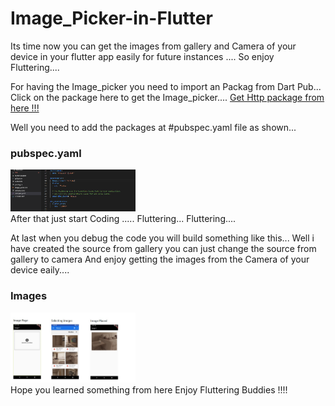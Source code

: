 # Image_Picker-in-Flutter
Its time now you can get the images from gallery and Camera of your device in your flutter app easily for future instances ....
So enjoy Fluttering....

For having the Image_picker you need to import an Packag from Dart Pub...
Click on the package here to get the Image_picker....
<a class="github-button" href="https://pub.dev/packages/image_picker" data-size="large" aria-label="Follow @ntkme on GitHub">Get Http package from here !!!</a>

Well you need to add the packages at #pubspec.yaml file as shown...
 <h3>pubspec.yaml</h3> 
<img src="https://github.com/neon97/Image_Picker-in-Flutter/blob/master/Screenshots/pubpspec.png?raw=true"  width="200" >
</img>
<br>
After that just start Coding .....
Fluttering...
Fluttering....

At last when you debug the code you will build something like this...
Well i have created the source from gallery you can just change the source from gallery to camera
And enjoy getting the images from the Camera of your device eaily....
 <h3>Images</h3> 
<img src="https://github.com/neon97/Image_Picker-in-Flutter/blob/master/Screenshots/main.jpg?raw=true"  width="200" >
</img>
<br>
Hope you learned something from here Enjoy Fluttering Buddies !!!!

